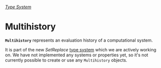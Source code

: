 ###### [Type System](README.md)

# Multihistory

**`Multihistory`** represents an evaluation history of a computational system.

It is part of the new *SetReplace* [type system](README.md) which we are actively working on. We have not implemented
any systems or properties yet, so it's not currently possible to create or use any `Multihistory` objects.
